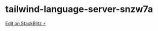 # tailwind-language-server-snzw7a

[Edit on StackBlitz ⚡️](https://stackblitz.com/edit/tailwind-language-server-snzw7a)
